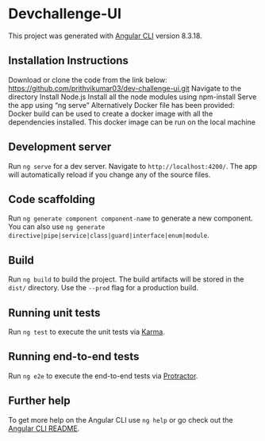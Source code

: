 # Devchallenge-UI

This project was generated with [Angular CLI](https://github.com/angular/angular-cli) version 8.3.18.

## Installation Instructions
Download or clone the code from the link below:
https://github.com/prithvikumar03/dev-challenge-ui.git
Navigate to the directory
Install Node.js
Install all the node modules using npm-install
Serve the app using “ng serve”
Alternatively
Docker file has been provided: Docker build can be used to create a docker image with all the dependencies installed.
This docker image can be run on the local machine

## Development server

Run `ng serve` for a dev server. Navigate to `http://localhost:4200/`. The app will automatically reload if you change any of the source files.

## Code scaffolding

Run `ng generate component component-name` to generate a new component. You can also use `ng generate directive|pipe|service|class|guard|interface|enum|module`.

## Build

Run `ng build` to build the project. The build artifacts will be stored in the `dist/` directory. Use the `--prod` flag for a production build.

## Running unit tests

Run `ng test` to execute the unit tests via [Karma](https://karma-runner.github.io).

## Running end-to-end tests

Run `ng e2e` to execute the end-to-end tests via [Protractor](http://www.protractortest.org/).

## Further help

To get more help on the Angular CLI use `ng help` or go check out the [Angular CLI README](https://github.com/angular/angular-cli/blob/master/README.md).
